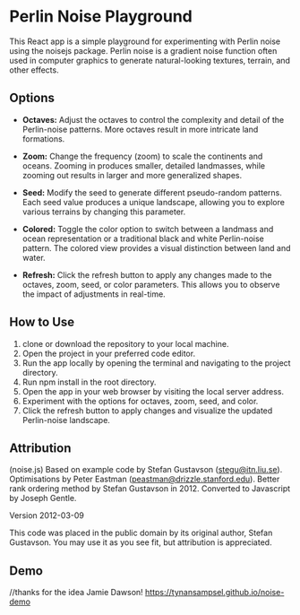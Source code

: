 # Perlin Noise Playground

This React app is a simple playground for experimenting with Perlin noise using the noisejs package. Perlin noise is a gradient noise function often used in computer graphics to generate natural-looking textures, terrain, and other effects.

## Options

- **Octaves:** Adjust the octaves to control the complexity and detail of the Perlin-noise patterns. More octaves result in more intricate land formations.

- **Zoom:** Change the frequency (zoom) to scale the continents and oceans. Zooming in produces smaller, detailed landmasses, while zooming out results in larger and more generalized shapes.

- **Seed:** Modify the seed to generate different pseudo-random patterns. Each seed value produces a unique landscape, allowing you to explore various terrains by changing this parameter.

- **Colored:** Toggle the color option to switch between a landmass and ocean representation or a traditional black and white Perlin-noise pattern. The colored view provides a visual distinction between land and water.

- **Refresh:** Click the refresh button to apply any changes made to the octaves, zoom, seed, or color parameters. This allows you to observe the impact of adjustments in real-time.

## How to Use

1. clone or download the repository to your local machine.
2. Open the project in your preferred code editor.
3. Run the app locally by opening the terminal and navigating to the project directory.
4. Run npm install in the root directory.
5. Open the app in your web browser by visiting the local server address.
6. Experiment with the options for octaves, zoom, seed, and color.
7. Click the refresh button to apply changes and visualize the updated Perlin-noise landscape.



## Attribution
(noise.js)
Based on example code by Stefan Gustavson (stegu@itn.liu.se).
Optimisations by Peter Eastman (peastman@drizzle.stanford.edu).
Better rank ordering method by Stefan Gustavson in 2012.
Converted to Javascript by Joseph Gentle.

Version 2012-03-09

This code was placed in the public domain by its original author,
Stefan Gustavson. You may use it as you see fit, but
attribution is appreciated.

## Demo
//thanks for the idea Jamie Dawson!
https://tynansampsel.github.io/noise-demo


